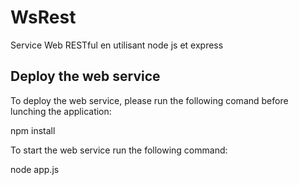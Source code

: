# WsRest
Service Web RESTful en utilisant node js et express 

## Deploy the web service

To deploy the web service, please run the following comand before lunching the application:

npm install

To start the web service run the following command:

node app.js
